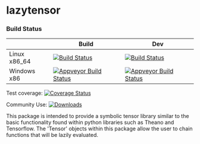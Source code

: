 # lazytensor

### Build Status
|                 | Build           | Dev             |
|-----------------|-----------------|-----------------|
| Linux x86_64    | [![Build Status](https://travis-ci.org/cdeterman/lazytensor.png?branch=master)](https://travis-ci.org/cdeterman/lazytensor)      | [![Build Status](https://travis-ci.org/cdeterman/lazytensor.png?branch=develop)](https://travis-ci.org/cdeterman/lazytensor) |
| Windows x86     | [![Appveyor Build Status](https://ci.appveyor.com/api/projects/status/github/cdeterman/lazytensor?branch=master&svg=true)](https://ci.appveyor.com/project/cdeterman/lazytensor)     | [![Appveyor Build Status](https://ci.appveyor.com/api/projects/status/github/cdeterman/lazytensor?branch=develop&svg=true)](https://ci.appveyor.com/project/cdeterman/lazytensor) |

Test coverage: [![Coverage Status](https://coveralls.io/repos/github/cdeterman/lazytensor/badge.svg?branch=master)](https://coveralls.io/github/cdeterman/lazytensor?branch=master)

Community Use: [![Downloads](http://cranlogs.r-pkg.org/badges/lazytensor?color=brightgreen)](http://www.r-pkg.org/pkg/lazytensor)

This package is intended to provide a symbolic tensor library similar to the
basic functionality found within python libraries such as Theano and Tensorflow.
The 'Tensor' objects within this package allow the user to chain functions
that will be lazily evaluated.

